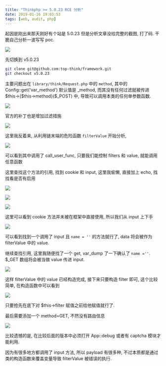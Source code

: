 ```yaml
---
title: "Thinkphp >= 5.0.23 RCE 分析"
date: 2019-01-16 19:03:53
tags: [web, audit, php]
---
```


起因是刚出来那天刚好有个站是 5.0.23 但是分析文章没给完整的截图, 打了码. 干脆自己分析一波写写 poc.

![](https://i.loli.net/2019/03/08/5c827b967b058.jpg)

<!--more-->

先切换到 v5.0.23

```sh
git clone git@github.com:top-think/framework.git
git checkout v5.0.23
```

主要问题出在 `library/think/Request.php` 中的 `method`, 其中的 Config::get('var\_method') 默认值是 \_method, 而其没有任何过滤就被传进 $this->{$this->method}($_POST) 中, 导致可以调用本类的任何单参数函数.

![](https://i.loli.net/2019/03/08/5c827b9b6fbef.jpg)

官方的补丁也是增加过滤措施

![](https://i.loli.net/2019/03/08/5c827ba0aa16d.jpg)

这里我反着来, 从利用链末端的危险函数 `filterValue` 开始分析,

![](https://i.loli.net/2019/03/08/5c827ba5b5cb0.jpg)

可以看到其中调用了 call\_user\_func, 只要我们能控制 filters 和 value, 就能调用任意函数

这里查找这个方法的引用, 找到 cookie 和 input, 这里我偷懒, 直接加上 echo, 找找看是否有启用

![](https://i.loli.net/2019/03/08/5c827baa8eac6.jpg)

![](https://i.loli.net/2019/03/08/5c827bb04e7d4.jpg)

![](https://i.loli.net/2019/03/08/5c827bb3c3fe5.jpg)

这里可以看到 cookie 方法并未被在框架中直接使用, 所以我们从 input 上下手

![](https://i.loli.net/2019/03/08/5c827bb7efec3.jpg)

可以看到找到一个调用了 input 且 `name = ''` 的方法就行了, data 将会被作为 filterValue 中的 value.

继续查找引用, 这里我随便找了一个 get, var_dump 了一下确认了 `name =''`. $_GET 数组将会被当做 value 传进 input.

![](https://i.loli.net/2019/03/08/5c827bbc2120b.jpg)

这样 filterValue 中的 value 已经构造完成, 接下来只要构造 filter 即可, 这个比较简单, 在构造函数中可以看到

![](https://i.loli.net/2019/03/08/5c827bbf258ed.jpg)

只要抢先在底下对 $this->filter 赋值之前给他赋值就行了.

最后需要添加一个 method=GET, 不然没有路由信息

![](https://i.loli.net/2019/03/08/5c827bc64c589.jpg)

比较遗憾的是, 在比较后面的版本中必须打开 App::debug 或者有 captcha 模块才能利用.

因为有很多地方都调用了 input 方法, 所以 payload 有很多种, 不过本质都是通过类的构造函数来覆盖变量导致 filterValue 被错误的执行.